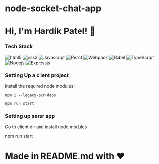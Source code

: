 # node-socket-chat-app
# Hi, I'm Hardik Patel! 👋

<h3>Tech Stack</h3> 
<p>
    <img alt="html5" src="https://img.shields.io/badge/-HTML5-E34F26?style=flat-square&logo=html5&logoColor=white" />
    <img alt="css3" src="https://img.shields.io/badge/-CSS3-E34F26?style=flat-square&logo=CSS3&logoColor=white" />
  <img alt="Javascript" src="https://img.shields.io/badge/-Javascript-46a2f1?style=flat-square&logo=javascript&logoColor=white" />
  <img alt="React" src="https://img.shields.io/badge/-React-45b8d8?style=flat-square&logo=react&logoColor=white" />
  <img alt="Webpack" src="https://img.shields.io/badge/-Webpack-8DD6F9?style=flat-square&logo=webpack&logoColor=white" /> 
  <img alt="Babel" src="https://img.shields.io/badge/-Babel-8DD6F9?style=flat-square&logo=Babel&logoColor=white" /> 
  <img alt="TypeScript" src="https://img.shields.io/badge/-TypeScript-007ACC?style=flat-square&logo=typescript&logoColor=white" />
    <img alt="Nodejs" src="https://img.shields.io/badge/-Nodejs-43853d?style=flat-square&logo=Node.js&logoColor=white" />
    <img alt="Expressjs" src="https://img.shields.io/badge/-Expressjs-43853d?style=flat-square&logo=Express.js&logoColor=white" />
</p>

### Setting Up a client project

Install the required node modules:
```
npm i --legacy-per-deps
```
```
npm run start
```

<h3>Setting up serer app</h3>
<p>Go to client dir and install node modules</p>
<p>npm run start</p>

# Made in README.md with ❤️

